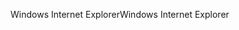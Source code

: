<span data-ttu-id="cfd99-101">Windows Internet Explorer</span><span class="sxs-lookup"><span data-stu-id="cfd99-101">Windows Internet Explorer</span></span>